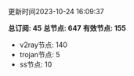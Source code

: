 更新时间2023-10-24 16:09:37

**总订阅: 45**
**总节点: 647**
**有效节点: 155**
- v2ray节点: 140
- trojan节点: 5
- ss节点: 10
